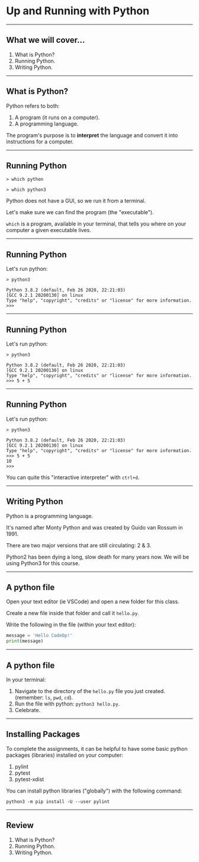 # Up and Running with Python
<!-- _class: lead -->

---

## What we will cover...

1. What is Python?
2. Running Python.
3. Writing Python.

---

## What is Python?

Python refers to both:

1. A program (it runs on a computer).
2. A programming language.

The program's purpose is to **interpret** the language and convert it into instructions for a computer.

---

## Running Python

<!-- _class: sidecode -->

```shell
> which python

> which python3
```

Python does not have a GUI, so we run it from a terminal.

Let's make sure we can find the program (the "executable").

`which` is a program, available in your terminal, that tells you where on your computer a given executable lives.

---

## Running Python

Let's run python:

```shell
> python3

Python 3.8.2 (default, Feb 26 2020, 22:21:03)
[GCC 9.2.1 20200130] on linux
Type "help", "copyright", "credits" or "license" for more information.
>>>
```
---


## Running Python

Let's run python:

```shell
> python3

Python 3.8.2 (default, Feb 26 2020, 22:21:03)
[GCC 9.2.1 20200130] on linux
Type "help", "copyright", "credits" or "license" for more information.
>>> 5 + 5
```
---


## Running Python

Let's run python:

```shell
> python3

Python 3.8.2 (default, Feb 26 2020, 22:21:03)
[GCC 9.2.1 20200130] on linux
Type "help", "copyright", "credits" or "license" for more information.
>>> 5 + 5
10
>>>
```

You can quite this "interactive interpreter" with `ctrl+d`.

---

## Writing Python

Python is a programming language.

It's named after Monty Python and was created by Guido van Rossum in 1991.

There are two major versions that are still circulating: 2 & 3.

Python2 has been dying a long, slow death for many years now. We will be using Python3 for this course.

---

## A python file

Open your text editor (ie VSCode) and open a new folder for this class.

Create a new file inside that folder and call it `hello.py`.

Write the following in the file (within your text editor):

```python
message = 'Hello CodeOp!'
print(message)
```

---

## A python file

In your terminal:

1. Navigate to the directory of the `hello.py` file you just created. (remember: `ls`, `pwd`, `cd`).
2. Run the file with python: `python3 hello.py`.
3. Celebrate.


---

## Installing Packages

To complete the assignments, it can be helpful to have some basic python packages (libraries) installed on your computer:

1. pylint
2. pytest
3. pytest-xdist

You can install python libraries ("globally") with the following command:

```shell
python3 -m pip install -U --user pylint
```

---

## Review

1. What is Python?
2. Running Python.
3. Writing Python.
